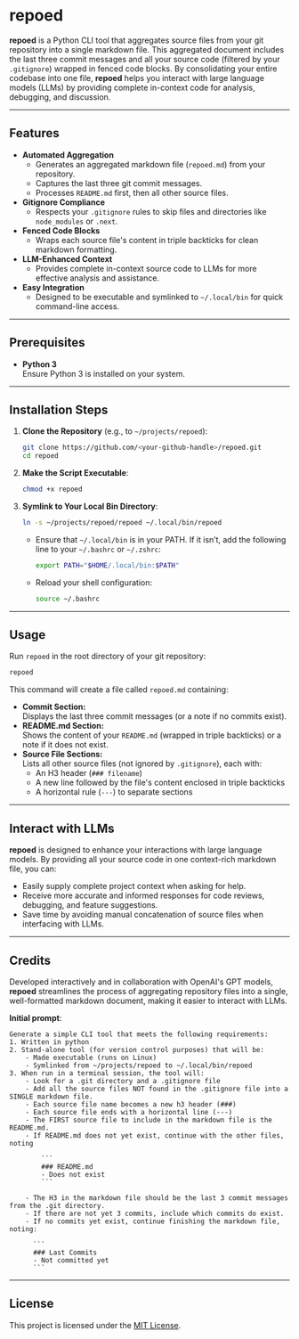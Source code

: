 # repoed

**repoed** is a Python CLI tool that aggregates source files from your git repository into a single markdown file. This aggregated document includes the last three commit messages and all your source code (filtered by your `.gitignore`) wrapped in fenced code blocks. By consolidating your entire codebase into one file, **repoed** helps you interact with large language models (LLMs) by providing complete in-context code for analysis, debugging, and discussion.

---

## **Features**

- **Automated Aggregation**
  - Generates an aggregated markdown file (`repoed.md`) from your repository.
  - Captures the last three git commit messages.
  - Processes `README.md` first, then all other source files.
- **Gitignore Compliance**
  - Respects your `.gitignore` rules to skip files and directories like `node_modules` or `.next`.
- **Fenced Code Blocks**
  - Wraps each source file's content in triple backticks for clean markdown formatting.
- **LLM-Enhanced Context**
  - Provides complete in-context source code to LLMs for more effective analysis and assistance.
- **Easy Integration**
  - Designed to be executable and symlinked to `~/.local/bin` for quick command-line access.

---

## **Prerequisites**

- **Python 3**  
  Ensure Python 3 is installed on your system.

---

## **Installation Steps**

1. **Clone the Repository** (e.g., to `~/projects/repoed`):
   ```bash
   git clone https://github.com/<your-github-handle>/repoed.git
   cd repoed
   ```

2. **Make the Script Executable**:
   ```bash
   chmod +x repoed
   ```

3. **Symlink to Your Local Bin Directory**:
   ```bash
   ln -s ~/projects/repoed/repoed ~/.local/bin/repoed
   ```
   - Ensure that `~/.local/bin` is in your PATH. If it isn’t, add the following line to your `~/.bashrc` or `~/.zshrc`:
     ```bash
     export PATH="$HOME/.local/bin:$PATH"
     ```
   - Reload your shell configuration:
     ```bash
     source ~/.bashrc
     ```

---

## **Usage**

Run `repoed` in the root directory of your git repository:
```bash
repoed
```
This command will create a file called `repoed.md` containing:
- **Commit Section:**  
  Displays the last three commit messages (or a note if no commits exist).
- **README.md Section:**  
  Shows the content of your `README.md` (wrapped in triple backticks) or a note if it does not exist.
- **Source File Sections:**  
  Lists all other source files (not ignored by `.gitignore`), each with:
  - An H3 header (`### filename`)
  - A new line followed by the file's content enclosed in triple backticks
  - A horizontal rule (`---`) to separate sections

---

## **Interact with LLMs**

**repoed** is designed to enhance your interactions with large language models. By providing all your source code in one context-rich markdown file, you can:
- Easily supply complete project context when asking for help.
- Receive more accurate and informed responses for code reviews, debugging, and feature suggestions.
- Save time by avoiding manual concatenation of source files when interfacing with LLMs.

---

## **Credits**

Developed interactively and in collaboration with OpenAI's GPT models, **repoed** streamlines the process of aggregating repository files into a single, well-formatted markdown document, making it easier to interact with LLMs.

**Initial prompt**:

```
Generate a simple CLI tool that meets the following requirements: 
1. Written in python
2. Stand-alone tool (for version control purposes) that will be:
    - Made executable (runs on Linux)
    - Symlinked from ~/projects/repoed to ~/.local/bin/repoed
3. When run in a terminal session, the tool will:
    - Look for a .git directory and a .gitignore file
    - Add all the source files NOT found in the .gitignore file into a SINGLE markdown file.
    - Each source file name becomes a new h3 header (###)
    - Each source file ends with a horizontal line (---)
    - The FIRST source file to include in the markdown file is the README.md.
    - If README.md does not yet exist, continue with the other files, noting 
        
        ```
        ### README.md
        - Does not exist
        ```

    - The H3 in the markdown file should be the last 3 commit messages from the .git directory. 
    - If there are not yet 3 commits, include which commits do exist. 
    - If no commits yet exist, continue finishing the markdown file, noting: 
    
      ```
      ### Last Commits
      - Not committed yet
      ```
```

---

## **License**

This project is licensed under the [MIT License](https://opensource.org/licenses/MIT).
